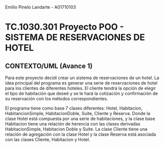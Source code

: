 Emilio Pinelo Landarte - A01710103
# TC.1030.301 Proyecto POO - SISTEMA DE RESERVACIONES DE HOTEL

## CONTEXTO/UML (Avance 1)
Para este proyecto decidí crear un sistema de reservaciones de un hotel. La idea principal del programa es generar una serie de reservaciones de hotel para los clientes de diferentes hoteles. El cliente tendrá la opción de elegir el tipo de habitación que deseé y se le hará la cotización y confirmación de su reservación con los métodos correspondientes. 

El programa tiene como base 7 clases diferentes: Hotel, Habitacion, HabitancionSimple, HabitacionDoble, Suite, Cliente y Reserva. Donde la clase Hotel está compuesta por una serie de habitaciones, y la clase base Habitacion tiene una relación de herencia con las clases derivadas HabitacionSimple, Habitacion Doble y Suite. La clase Cliente tiene una relación de agregación con la clase Hotel y la clase Reserva está asociada con las clases Cliente, Habitacion y Hotel. 
